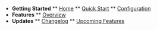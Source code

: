 <!-- docs/_sidebar.md -->

* **Getting Started**
** [Home](Welcome.md)
** [Quick Start](QuickStart.md)
** [Configuration](configuration.md)
* **Features**
** [Overview](Overview.md)
* **Updates**
** [Changelog](Changelog.md)
** [Upcoming Features](Changelog.md)